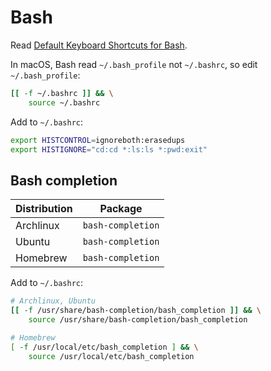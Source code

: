 # Bash

Read [Default Keyboard Shortcuts for Bash](https://catonmat.net/ftp/readline-emacs-editing-mode-cheat-sheet.pdf).

In macOS, Bash read `~/.bash_profile` not `~/.bashrc`, so edit `~/.bash_profile`:

```bash
[[ -f ~/.bashrc ]] && \
    source ~/.bashrc
```

Add to `~/.bashrc`:

```bash
export HISTCONTROL=ignoreboth:erasedups
export HISTIGNORE="cd:cd *:ls:ls *:pwd:exit"
```

## Bash completion

| Distribution | Package           |
| ------------ | ----------------- |
| Archlinux    | `bash-completion` |
| Ubuntu       | `bash-completion` |
| Homebrew     | `bash-completion` |

Add to `~/.bashrc`:

```bash
# Archlinux, Ubuntu
[[ -f /usr/share/bash-completion/bash_completion ]] && \
    source /usr/share/bash-completion/bash_completion

# Homebrew
[ -f /usr/local/etc/bash_completion ] && \
    source /usr/local/etc/bash_completion
```
